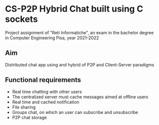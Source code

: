 
#  CS-P2P Hybrid Chat built using C sockets

Project assignment of "Reti Informatiche", an exam in the bachelor degree in Computer Engineering Pisa, year 2021-2022

## Aim

Distributed chat app using and hybrid of P2P and Client-Server paradigms

## Functional requirements

- Real time chatting with other users
- The centralized server must cache messages aimed at offline users
- Real time and cached notification
- File sharing 
- Groups chat, on which an user can subscribe and unsubscribe
- P2P chat storage
